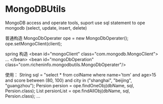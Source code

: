 # MongoDBUtils
MongoDB  access and operate tools, suport use sql statement to ope mongodb (select, update, insert, delete)

普通构造
MongoDbOperater ope = new MongoDbOperater();
ope.setMongoClient(client);

spring 构造
  \<bean id="mongoClient" class="com.mongodb.MongoClient"\>
  ...
  \<\/bean\>
  \<bean id="mongoDbOperation" class="com.richeninfo.mongodbutils.MongoDbOperater"\/\>
  
使用：
String sql = "select * from colName where name='tom' and age>15 and score between (80, 100) and city in ("shanghai", "beijing", "guangzhou");
Persion persion = ope.findOneObj(dbName, sql, Persion.class);
List<Persion> persionList = ope.findAllObj(dbName, sql, Persion.class);
...

